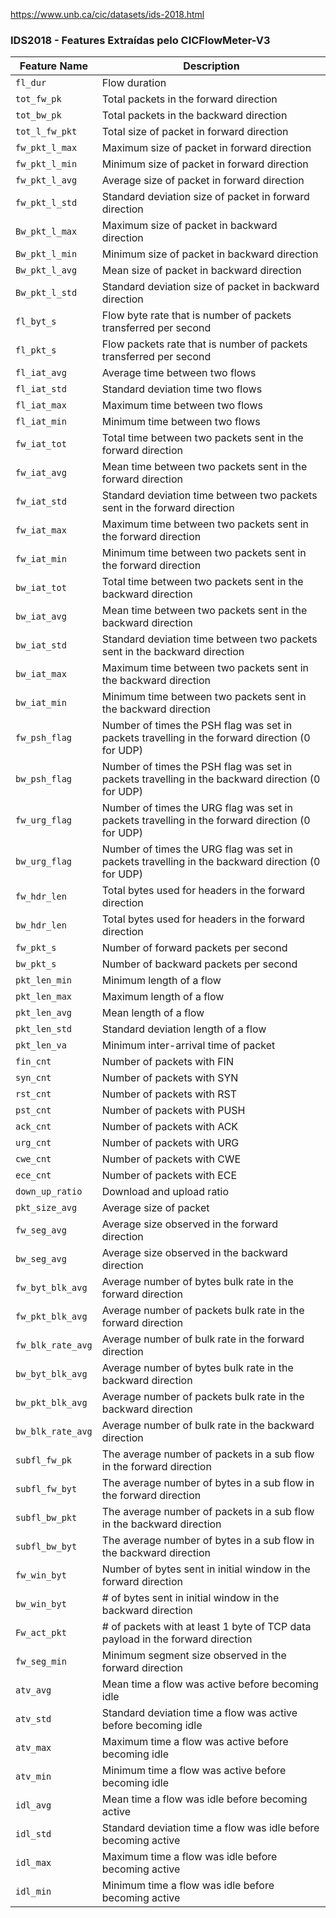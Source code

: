 https://www.unb.ca/cic/datasets/ids-2018.html

### IDS2018 - Features Extraídas pelo CICFlowMeter-V3

| Feature Name      | Description                                                                                  |
|-------------------|----------------------------------------------------------------------------------------------|
| `fl_dur`          | Flow duration                                                                                |
| `tot_fw_pk`       | Total packets in the forward direction                                                       |
| `tot_bw_pk`       | Total packets in the backward direction                                                      |
| `tot_l_fw_pkt`    | Total size of packet in forward direction                                                    |
| `fw_pkt_l_max`    | Maximum size of packet in forward direction                                                  |
| `fw_pkt_l_min`    | Minimum size of packet in forward direction                                                  |
| `fw_pkt_l_avg`    | Average size of packet in forward direction                                                  |
| `fw_pkt_l_std`    | Standard deviation size of packet in forward direction                                       |
| `Bw_pkt_l_max`    | Maximum size of packet in backward direction                                                 |
| `Bw_pkt_l_min`    | Minimum size of packet in backward direction                                                 |
| `Bw_pkt_l_avg`    | Mean size of packet in backward direction                                                    |
| `Bw_pkt_l_std`    | Standard deviation size of packet in backward direction                                      |
| `fl_byt_s`        | Flow byte rate that is number of packets transferred per second                              |
| `fl_pkt_s`        | Flow packets rate that is number of packets transferred per second                           |
| `fl_iat_avg`      | Average time between two flows                                                               |
| `fl_iat_std`      | Standard deviation time two flows                                                            |
| `fl_iat_max`      | Maximum time between two flows                                                               |
| `fl_iat_min`      | Minimum time between two flows                                                               |
| `fw_iat_tot`      | Total time between two packets sent in the forward direction                                 |
| `fw_iat_avg`      | Mean time between two packets sent in the forward direction                                  |
| `fw_iat_std`      | Standard deviation time between two packets sent in the forward direction                    |
| `fw_iat_max`      | Maximum time between two packets sent in the forward direction                               |
| `fw_iat_min`      | Minimum time between two packets sent in the forward direction                               |
| `bw_iat_tot`      | Total time between two packets sent in the backward direction                                |
| `bw_iat_avg`      | Mean time between two packets sent in the backward direction                                 |
| `bw_iat_std`      | Standard deviation time between two packets sent in the backward direction                   |
| `bw_iat_max`      | Maximum time between two packets sent in the backward direction                              |
| `bw_iat_min`      | Minimum time between two packets sent in the backward direction                              |
| `fw_psh_flag`     | Number of times the PSH flag was set in packets travelling in the forward direction (0 for UDP) |
| `bw_psh_flag`     | Number of times the PSH flag was set in packets travelling in the backward direction (0 for UDP)|
| `fw_urg_flag`     | Number of times the URG flag was set in packets travelling in the forward direction (0 for UDP) |
| `bw_urg_flag`     | Number of times the URG flag was set in packets travelling in the backward direction (0 for UDP)|
| `fw_hdr_len`      | Total bytes used for headers in the forward direction                                        |
| `bw_hdr_len`      | Total bytes used for headers in the forward direction                                        |
| `fw_pkt_s`        | Number of forward packets per second                                                         |
| `bw_pkt_s`        | Number of backward packets per second                                                        |
| `pkt_len_min`     | Minimum length of a flow                                                                     |
| `pkt_len_max`     | Maximum length of a flow                                                                     |
| `pkt_len_avg`     | Mean length of a flow                                                                        |
| `pkt_len_std`     | Standard deviation length of a flow                                                          |
| `pkt_len_va`      | Minimum inter-arrival time of packet                                                         |
| `fin_cnt`         | Number of packets with FIN                                                                   |
| `syn_cnt`         | Number of packets with SYN                                                                   |
| `rst_cnt`         | Number of packets with RST                                                                   |
| `pst_cnt`         | Number of packets with PUSH                                                                  |
| `ack_cnt`         | Number of packets with ACK                                                                   |
| `urg_cnt`         | Number of packets with URG                                                                   |
| `cwe_cnt`         | Number of packets with CWE                                                                   |
| `ece_cnt`         | Number of packets with ECE                                                                   |
| `down_up_ratio`   | Download and upload ratio                                                                    |
| `pkt_size_avg`    | Average size of packet                                                                       |
| `fw_seg_avg`      | Average size observed in the forward direction                                               |
| `bw_seg_avg`      | Average size observed in the backward direction                                              |
| `fw_byt_blk_avg`  | Average number of bytes bulk rate in the forward direction                                   |
| `fw_pkt_blk_avg`  | Average number of packets bulk rate in the forward direction                                 |
| `fw_blk_rate_avg` | Average number of bulk rate in the forward direction                                         |
| `bw_byt_blk_avg`  | Average number of bytes bulk rate in the backward direction                                  |
| `bw_pkt_blk_avg`  | Average number of packets bulk rate in the backward direction                                |
| `bw_blk_rate_avg` | Average number of bulk rate in the backward direction                                        |
| `subfl_fw_pk`     | The average number of packets in a sub flow in the forward direction                         |
| `subfl_fw_byt`    | The average number of bytes in a sub flow in the forward direction                           |
| `subfl_bw_pkt`    | The average number of packets in a sub flow in the backward direction                        |
| `subfl_bw_byt`    | The average number of bytes in a sub flow in the backward direction                          |
| `fw_win_byt`      | Number of bytes sent in initial window in the forward direction                              |
| `bw_win_byt`      | # of bytes sent in initial window in the backward direction                                  |
| `Fw_act_pkt`      | # of packets with at least 1 byte of TCP data payload in the forward direction               |
| `fw_seg_min`      | Minimum segment size observed in the forward direction                                       |
| `atv_avg`         | Mean time a flow was active before becoming idle                                             |
| `atv_std`         | Standard deviation time a flow was active before becoming idle                               |
| `atv_max`         | Maximum time a flow was active before becoming idle                                          |
| `atv_min`         | Minimum time a flow was active before becoming idle                                          |
| `idl_avg`         | Mean time a flow was idle before becoming active                                             |
| `idl_std`         | Standard deviation time a flow was idle before becoming active                               |
| `idl_max`         | Maximum time a flow was idle before becoming active                                          |
| `idl_min`         | Minimum time a flow was idle before becoming active                                          |